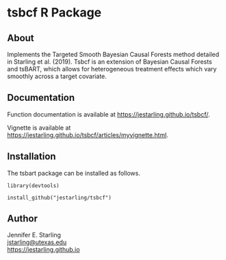 # tsbcf R Package

## About
Implements the Targeted Smooth Bayesian Causal Forests method detailed in Starling et al. (2019). Tsbcf is an extension of Bayesian Causal Forests and tsBART, which allows for heterogeneous treatment effects which vary smoothly across a target covariate.

## Documentation

Function documentation is available at https://jestarling.github.io/tsbcf/.

Vignette is available at https://jestarling.github.io/tsbcf/articles/myvignette.html.

## Installation

The tsbart package can be installed as follows.
```
library(devtools)

install_github("jestarling/tsbcf")
```

## Author

Jennifer E. Starling  
jstarling@utexas.edu  
https://jestarling.github.io  

